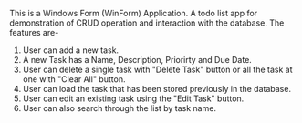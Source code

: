 This is a Windows Form (WinForm) Application. A todo list app for demonstration of CRUD operation and interaction with the database. The features are-
  1) User can add a new task.
  2) A new Task has a Name, Description, Priorirty and Due Date.
  3) User can delete a single task with "Delete Task" button or all the task at one with "Clear All" button.
  4) User can load the task that has been stored previously in the database.
  5) User can edit an existing task using the "Edit Task" button.
  6) User can also search through the list by task name.
